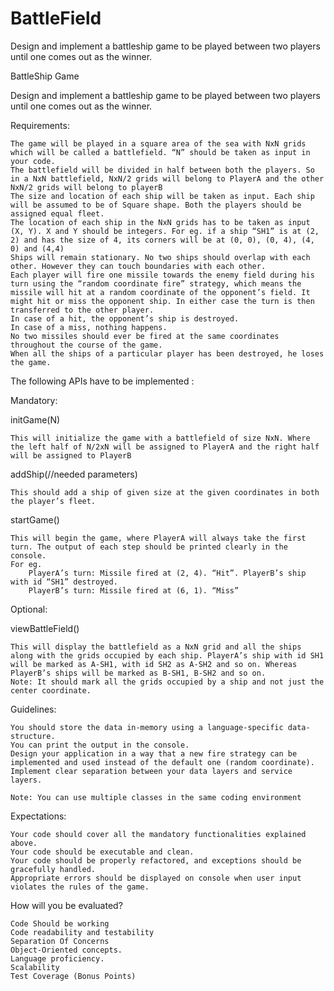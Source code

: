 # BattleField
Design and implement a battleship game to be played between two players until one comes out as the winner.

BattleShip Game

Design and implement a battleship game to be played between two players until one comes out as the winner.

Requirements:

    The game will be played in a square area of the sea with NxN grids which will be called a battlefield. “N” should be taken as input in your code.
    The battlefield will be divided in half between both the players. So in a NxN battlefield, NxN/2 grids will belong to PlayerA and the other NxN/2 grids will belong to playerB
    The size and location of each ship will be taken as input. Each ship will be assumed to be of Square shape. Both the players should be assigned equal fleet.
    The location of each ship in the NxN grids has to be taken as input (X, Y). X and Y should be integers. For eg. if a ship “SH1” is at (2, 2) and has the size of 4, its corners will be at (0, 0), (0, 4), (4, 0) and (4,4)
    Ships will remain stationary. No two ships should overlap with each other. However they can touch boundaries with each other.
    Each player will fire one missile towards the enemy field during his turn using the “random coordinate fire” strategy, which means the missile will hit at a random coordinate of the opponent’s field. It might hit or miss the opponent ship. In either case the turn is then transferred to the other player.
    In case of a hit, the opponent’s ship is destroyed.
    In case of a miss, nothing happens.
    No two missiles should ever be fired at the same coordinates throughout the course of the game.
    When all the ships of a particular player has been destroyed, he loses the game.

The following APIs have to be implemented :

Mandatory:

initGame(N)

    This will initialize the game with a battlefield of size NxN. Where the left half of N/2xN will be assigned to PlayerA and the right half will be assigned to PlayerB

addShip(//needed parameters)

    This should add a ship of given size at the given coordinates in both the player’s fleet.

startGame()

    This will begin the game, where PlayerA will always take the first turn. The output of each step should be printed clearly in the console.
    For eg.
        PlayerA’s turn: Missile fired at (2, 4). “Hit”. PlayerB’s ship with id “SH1” destroyed.
        PlayerB’s turn: Missile fired at (6, 1). “Miss”

Optional:

viewBattleField()

    This will display the battlefield as a NxN grid and all the ships along with the grids occupied by each ship. PlayerA’s ship with id SH1 will be marked as A-SH1, with id SH2 as A-SH2 and so on. Whereas PlayerB’s ships will be marked as B-SH1, B-SH2 and so on.
    Note: It should mark all the grids occupied by a ship and not just the center coordinate.

Guidelines:

    You should store the data in-memory using a language-specific data-structure.
    You can print the output in the console.
    Design your application in a way that a new fire strategy can be implemented and used instead of the default one (random coordinate).
    Implement clear separation between your data layers and service layers.

    Note: You can use multiple classes in the same coding environment

Expectations:

    Your code should cover all the mandatory functionalities explained above.
    Your code should be executable and clean.
    Your code should be properly refactored, and exceptions should be gracefully handled.
    Appropriate errors should be displayed on console when user input violates the rules of the game.

How will you be evaluated?

    Code Should be working
    Code readability and testability
    Separation Of Concerns
    Object-Oriented concepts.
    Language proficiency.
    Scalability
    Test Coverage (Bonus Points)


